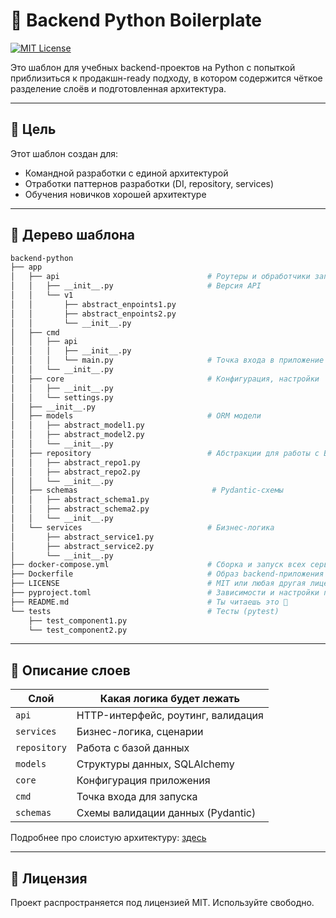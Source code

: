 # 🧱 Backend Python Boilerplate

[![MIT License](https://img.shields.io/badge/license-MIT-green.svg)](LICENSE)

Это шаблон для учебных backend-проектов на Python с попыткой приблизиться к продакшн-ready подходу, в котором содержится чёткое разделение слоёв и подготовленная архитектура.

---

## 🎯 Цель

Этот шаблон создан для:

- Командной разработки с единой архитектурой
- Отработки паттернов разработки (DI, repository, services)
- Обучения новичков хорошей архитектуре

---

## 🌳 Дерево шаблона

```bash
backend-python
├── app
│   ├── api                                 # Роутеры и обработчики запросов
│   │   ├── __init__.py                     # Версия API
│   │   └── v1
│   │       ├── abstract_enpoints1.py
│   │       ├── abstract_enpoints2.py
│   │       └── __init__.py
│   ├── cmd
│   │   ├── api
│   │   │   ├── __init__.py
│   │   │   └── main.py                     # Точка входа в приложение
│   │   └── __init__.py
│   ├── core                                # Конфигурация, настройки
│   │   ├── __init__.py
│   │   └── settings.py
│   ├── __init__.py
│   ├── models                              # ORM модели
│   │   ├── abstract_model1.py
│   │   ├── abstract_model2.py
│   │   └── __init__.py
│   ├── repository                          # Абстракции для работы с БД
│   │   ├── abstract_repo1.py
│   │   ├── abstract_repo2.py
│   │   └── __init__.py
│   ├── schemas                              # Pydantic-cхемы 
│   │   ├── abstract_schema1.py
│   │   ├── abstract_schema2.py
│   │   └── __init__.py
│   └── services                            # Бизнес-логика
│       ├── abstract_service1.py
│       ├── abstract_service2.py
│       └── __init__.py
├── docker-compose.yml                      # Сборка и запуск всех сервисов
├── Dockerfile                              # Образ backend-приложения
├── LICENSE                                 # MIT или любая другая лицензия
├── pyproject.toml                          # Зависимости и настройки проекта
├── README.md                               # Ты читаешь это 👀
└── tests                                   # Тесты (pytest)
    ├── test_component1.py
    └── test_component2.py
```

---

## 📐 Описание слоев

| Слой         | Какая логика будет лежать          |
| ------------ | ---------------------------------- |
| `api`        | HTTP-интерфейс, роутинг, валидация |
| `services`   | Бизнес-логика, сценарии            |
| `repository` | Работа с базой данных              |
| `models`     | Структуры данных, SQLAlchemy       |
| `core`       | Конфигурация приложения            |
| `cmd`        | Точка входа для запуска            |
| `schemas`    | Схемы валидации данных (Pydantic)  |

Подробнее про слоистую архитектуру: [здесь](https://testengineer.ru/layered-architecture/)

---

## 📄 Лицензия

Проект распространяется под лицензией MIT. Используйте свободно.
